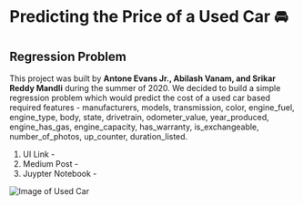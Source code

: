 # Predicting the Price of a Used Car :oncoming_automobile:

<h2> Regression Problem </h2>

This project was built by **Antone Evans Jr.,  Abilash Vanam, and Srikar Reddy Mandli** during the summer of 2020. We decided to build a simple regression problem which would predict the cost of a used car based required features - manufacturers, models, transmission, color, engine_fuel, engine_type, body, state, drivetrain, odometer_value, year_produced, engine_has_gas, engine_capacity, has_warranty, is_exchangeable, number_of_photos, up_counter, duration_listed. 

1. UI Link - 
2. Medium Post - 
3. Juypter Notebook -

![Image of Used Car](https://cdn.motor1.com/images/mgl/2MMlg/s1/do-you-agree-with-this-list-of-the-best-affordable-used-cars.jpg)

